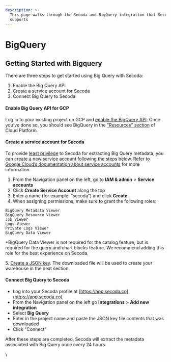 ```yaml
---
description: >-
  This page walks through the Secoda and BigQuery integration that Secoda
  supports
---
```


# BigQuery

## **Getting Started with Bigquery** <a href="#h_3a4bfd6458" id="h_3a4bfd6458"></a>

There are three steps to get started using Big Query with Secoda:

1. Enable the Big Query API
2. Create a service account for Secoda
3. Connect Big Query to Secoda

#### Enable Big Query API for GCP <a href="#h_3ec8fd603e" id="h_3ec8fd603e"></a>

Log in to your existing project on GCP and [enable the BigQuery API](https://cloud.google.com/bigquery/docs/quickstarts/quickstart-web-ui). Once you’ve done so, you should see BigQuery in the [“Resources” section](https://cl.ly/0W2i2I2B2R0M) of Cloud Platform.

#### Create a service account for Secoda <a href="#h_f7ed2acb85" id="h_f7ed2acb85"></a>

To provide [least privilege](https://en.wikipedia.org/wiki/Principle\_of\_least\_privilege) to Secoda for extracting Big Query metadata, you can create a new service account following the steps below. Refer to [Google Cloud’s documentation about service accounts](https://cloud.google.com/iam/docs/creating-managing-service-accounts) for more information.

1. From the Navigation panel on the left, go to **IAM & admin** > **Service accounts**
2. Click **Create Service Account** along the top
3. Enter a name (for example: “secoda”) and click **Create**
4. When assigning permissions, make sure to grant the following roles:

```
BigQuery Metadata Viewer
BigQuery Resource Viewer
Job Viewer
Logs Viewer
Private Logs Viewer
BigQuery Data Viewer
```

\*BigQuery Data Viewer is not required for the catalog feature, but is required for the query and chart blocks feature. We recommend adding this role for the best experience on Secoda.

5\. [Create a JSON key](https://cloud.google.com/iam/docs/creating-managing-service-account-keys). The downloaded file will be used to create your warehouse in the next section.

#### Connect Big Query to Secoda <a href="#h_724f251572" id="h_724f251572"></a>

* Log into your Secoda profile at [https://app.secoda.co](https://app.secoda.co)
* From the Navigation panel on the left go **Integrations** > **Add new integration**
* Select **Big Query**
* Enter in the project name and paste the JSON key file contents that was downloaded
* Click "Connect"

After these steps are completed, Secoda will extract the metadata associated with Big Query once every 24 hours.

\\
